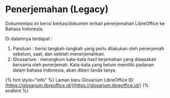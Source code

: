 # Penerjemahan \(Legacy\)

Dokumentasi ini berisi berkas/dokumen terkait penerjemahan LibreOffice ke Bahasa Indonesia.

Di dalamnya terdapat : 

1. Panduan : berisi langkah-langkah yang perlu dilakukan oleh penerjemah sebelum, saat, dan setelah menerjemahkan.
2. Glossarium : merangkum kata-kata hasil terjemahan yang disepakati bersama oleh penerjemah. Kata-kata yang belum memiliki padanan dalam bahasa Indonesia, akan diberi tanda tanya.

{% hint style="info" %}
Laman baru Glosarium LibreOffice ID: [https://glosarium.libreoffice.id/](https://glosarium.libreoffice.id/)
{% endhint %}



